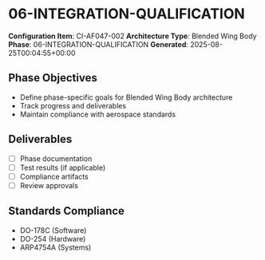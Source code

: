 # 06-INTEGRATION-QUALIFICATION

**Configuration Item**: CI-AF047-002
**Architecture Type**: Blended Wing Body
**Phase**: 06-INTEGRATION-QUALIFICATION
**Generated**: 2025-08-25T00:04:55+00:00

## Phase Objectives
- Define phase-specific goals for Blended Wing Body architecture
- Track progress and deliverables
- Maintain compliance with aerospace standards

## Deliverables
- [ ] Phase documentation
- [ ] Test results (if applicable)
- [ ] Compliance artifacts
- [ ] Review approvals

## Standards Compliance
- DO-178C (Software)
- DO-254 (Hardware)
- ARP4754A (Systems)

